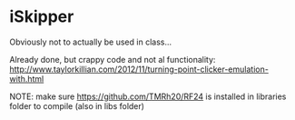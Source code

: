 # iSkipper
Obviously not to actually be used in class...

Already done, but crappy code and not al functionality: http://www.taylorkillian.com/2012/11/turning-point-clicker-emulation-with.html


NOTE: make sure https://github.com/TMRh20/RF24 is installed in libraries folder to compile (also in libs folder)
